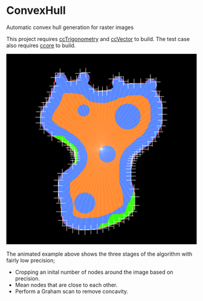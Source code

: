 # ConvexHull
Automatic convex hull generation for raster images

This project requires [ccTrigonometry](https://github.com/jobtalle/ccTrigonometry) and [ccVector](https://github.com/jobtalle/ccVector) to build. The test case also requires [ccore](https://github.com/ccore/ccore) to build.

![Convex hull algorithm stages](example.gif)

The animated example above shows the three stages of the algorithm with fairly low precision;
- Cropping an inital number of nodes around the image based on precision.
- Mean nodes that are close to each other.
- Perform a Graham scan to remove concavity.
